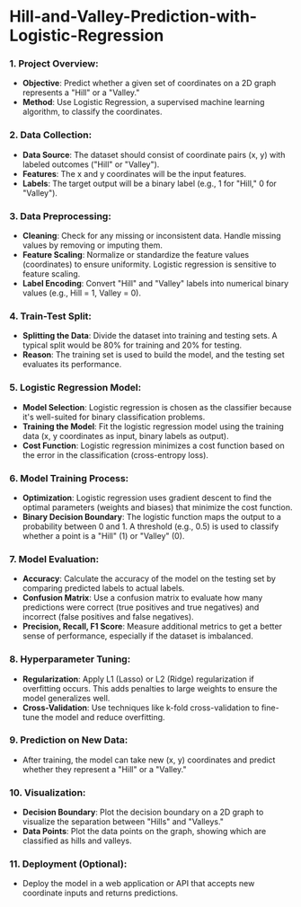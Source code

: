 # Hill-and-Valley-Prediction-with-Logistic-Regression

### 1. **Project Overview:**
   - **Objective**: Predict whether a given set of coordinates on a 2D graph represents a "Hill" or a "Valley."
   - **Method**: Use Logistic Regression, a supervised machine learning algorithm, to classify the coordinates.

### 2. **Data Collection:**
   - **Data Source**: The dataset should consist of coordinate pairs (x, y) with labeled outcomes ("Hill" or "Valley").
   - **Features**: The x and y coordinates will be the input features.
   - **Labels**: The target output will be a binary label (e.g., 1 for "Hill," 0 for "Valley").

### 3. **Data Preprocessing:**
   - **Cleaning**: Check for any missing or inconsistent data. Handle missing values by removing or imputing them.
   - **Feature Scaling**: Normalize or standardize the feature values (coordinates) to ensure uniformity. Logistic regression is sensitive to feature scaling.
   - **Label Encoding**: Convert "Hill" and "Valley" labels into numerical binary values (e.g., Hill = 1, Valley = 0).

### 4. **Train-Test Split:**
   - **Splitting the Data**: Divide the dataset into training and testing sets. A typical split would be 80% for training and 20% for testing.
   - **Reason**: The training set is used to build the model, and the testing set evaluates its performance.

### 5. **Logistic Regression Model:**
   - **Model Selection**: Logistic regression is chosen as the classifier because it's well-suited for binary classification problems.
   - **Training the Model**: Fit the logistic regression model using the training data (x, y coordinates as input, binary labels as output).
   - **Cost Function**: Logistic regression minimizes a cost function based on the error in the classification (cross-entropy loss).

### 6. **Model Training Process:**
   - **Optimization**: Logistic regression uses gradient descent to find the optimal parameters (weights and biases) that minimize the cost function.
   - **Binary Decision Boundary**: The logistic function maps the output to a probability between 0 and 1. A threshold (e.g., 0.5) is used to classify whether a point is a "Hill" (1) or "Valley" (0).

### 7. **Model Evaluation:**
   - **Accuracy**: Calculate the accuracy of the model on the testing set by comparing predicted labels to actual labels.
   - **Confusion Matrix**: Use a confusion matrix to evaluate how many predictions were correct (true positives and true negatives) and incorrect (false positives and false negatives).
   - **Precision, Recall, F1 Score**: Measure additional metrics to get a better sense of performance, especially if the dataset is imbalanced.

### 8. **Hyperparameter Tuning:**
   - **Regularization**: Apply L1 (Lasso) or L2 (Ridge) regularization if overfitting occurs. This adds penalties to large weights to ensure the model generalizes well.
   - **Cross-Validation**: Use techniques like k-fold cross-validation to fine-tune the model and reduce overfitting.

### 9. **Prediction on New Data:**
   - After training, the model can take new (x, y) coordinates and predict whether they represent a "Hill" or a "Valley."

### 10. **Visualization:**
   - **Decision Boundary**: Plot the decision boundary on a 2D graph to visualize the separation between "Hills" and "Valleys."
   - **Data Points**: Plot the data points on the graph, showing which are classified as hills and valleys.

### 11. **Deployment (Optional):**
   - Deploy the model in a web application or API that accepts new coordinate inputs and returns predictions.

